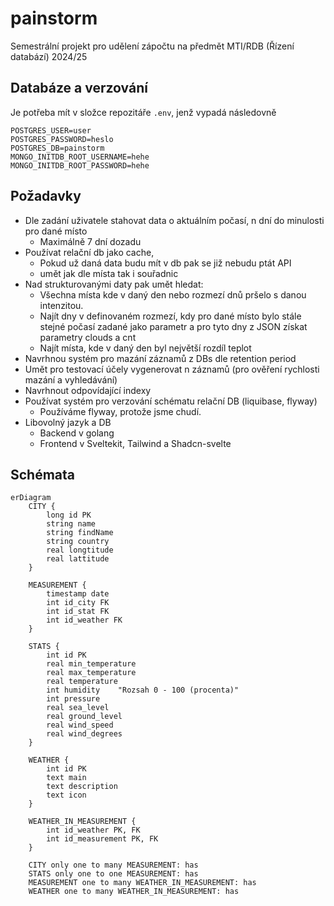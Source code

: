 # painstorm
Semestrální projekt pro udělení zápočtu na předmět MTI/RDB (Řízení databází) 2024/25


## Databáze a verzování

Je potřeba mít v složce repozitáře `.env`, jenž vypadá následovně 
```
POSTGRES_USER=user
POSTGRES_PASSWORD=heslo
POSTGRES_DB=painstorm
MONGO_INITDB_ROOT_USERNAME=hehe
MONGO_INITDB_ROOT_PASSWORD=hehe

```

## Požadavky
- Dle zadání uživatele stahovat data o aktuálním počasí, n dní do minulosti pro dané místo
    - Maximálně 7 dní dozadu
- Používat relační db jako cache, 
    - Pokud už daná data budu mít v db pak se již nebudu ptát API
    - umět jak dle místa tak i souřadnic
- Nad strukturovanými daty pak umět hledat:
    - Všechna místa kde v daný den nebo rozmezí dnů pršelo s danou intenzitou.
    - Najít dny v definovaném rozmezí, kdy pro dané místo bylo stále stejné počasí zadané jako parametr a pro tyto dny z JSON získat parametry clouds a cnt
    - Najít místa, kde v daný den byl největší rozdíl teplot
- Navrhnou systém pro mazání záznamů z DBs dle retention period
- Umět pro testovací účely vygenerovat n záznamů (pro ověření rychlosti mazání a vyhledávání)
- Navrhnout odpovídající indexy
- Používat systém pro verzování schématu relační DB (liquibase, flyway)
    - Používáme flyway, protože jsme chudí.
- Libovolný jazyk a DB 
    - Backend v golang
    - Frontend v Sveltekit, Tailwind a Shadcn-svelte

## Schémata
```mermaid
erDiagram
    CITY {
        long id PK
        string name
        string findName
        string country
        real longtitude
        real lattitude
    }

    MEASUREMENT {
        timestamp date
        int id_city FK
        int id_stat FK
        int id_weather FK
    }

    STATS {
        int id PK
        real min_temperature
        real max_temperature
        real temperature
        int humidity    "Rozsah 0 - 100 (procenta)"
        int pressure
        real sea_level
        real ground_level
        real wind_speed
        real wind_degrees
    }

    WEATHER {
        int id PK
        text main
        text description
        text icon 
    }

    WEATHER_IN_MEASUREMENT {
        int id_weather PK, FK
        int id_measurement PK, FK
    }

    CITY only one to many MEASUREMENT: has
    STATS only one to one MEASUREMENT: has
    MEASUREMENT one to many WEATHER_IN_MEASUREMENT: has
    WEATHER one to many WEATHER_IN_MEASUREMENT: has
```
